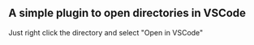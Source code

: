 ## A simple plugin to open directories in VSCode
Just right click the directory and select "Open in VSCode"
